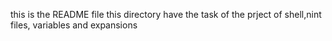 this is the README file this directory have the task of the prject of shell,nint files, variables and expansions
